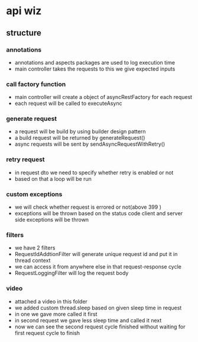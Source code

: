 # api wiz 
## structure
### annotations
- annotations and aspects  packages are used to log execution time
- main controller takes the requests to this we give expected inputs
### call factory function
- main controller will create a object of asyncRestFactory for each request
- each request will be called to executeAsync
### generate request
- a request will be build by using builder design pattern
- a build request will be returned by generateRequest()
- async requests will be sent by sendAsyncRequestWithRetry()
### retry request
- in request dto we need to specify whether retry is enabled or not
- based on that a loop will be run
### custom exceptions
- we will check whether request is errored or not(above 399 )
- exceptions will be thrown based on the status code client and server side exceptions will be thrown
### filters
- we have 2 filters 
- RequestIdAddtionFilter will generate unique request id and put it in thread context
- we can access it from anywhere else in that request-response cycle
- RequestLoggingFilter will log the request body
### video
- attached a video in this folder
- we added custom thread.sleep  based on given sleep time in request
- in one we gave more called it first
- in second request we gave less sleep time and called it next
- now we can see the second request cycle finished without waiting for first request cycle to finish